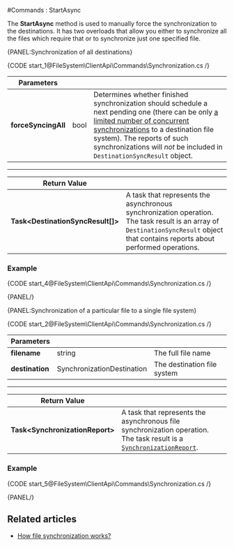 #Commands : StartAsync

The **StartAsync** method is used to manually force the synchronization to the destinations. It has two overloads that allow you either to synchronize all the files which require that or to synchronize just one specified file.

{PANEL:Synchronization of all destinations}

{CODE start_1@FileSystem\ClientApi\Commands\Synchronization.cs /}

| Parameters | | |
| ------------- | ------------- | ----- |
| **forceSyncingAll** | bool | Determines whether finished synchronization should schedule a next pending one (there can be only [a limited number of concurrent synchronizations](../../../synchronization/configurations#ravensynchronizationconfig) to a destination file system). The reports of such synchronizations will *not* be included in `DestinationSyncResult` object. |


<hr />

| Return Value | |
| ------------- | ------------- |
| **Task&lt;DestinationSyncResult[]&gt;** | A task that represents the asynchronous synchronization operation. The task result is an array of `DestinationSyncResult` object that contains reports about performed operations. |


### Example

{CODE start_4@FileSystem\ClientApi\Commands\Synchronization.cs /}

{PANEL/}

{PANEL:Synchronization of a particular file to a single file system}

{CODE start_2@FileSystem\ClientApi\Commands\Synchronization.cs /}

| Parameters | | |
| ------------- | ------------- | ----- |
| **filename** | string | The full file name |
| **destination** | SynchronizationDestination | The destination file system |


<hr />

| Return Value | |
| ------------- | ------------- |
| **Task&lt;SynchronizationReport&gt;** | A task that represents the asynchronous file synchronization operation. The task result is a [`SynchronizationReport`](../../../../glossary/synchronization-report).  |


### Example

{CODE start_5@FileSystem\ClientApi\Commands\Synchronization.cs /}

{PANEL/}

## Related articles

- [How file synchronization works?](../../../synchronization/how-it-works)

